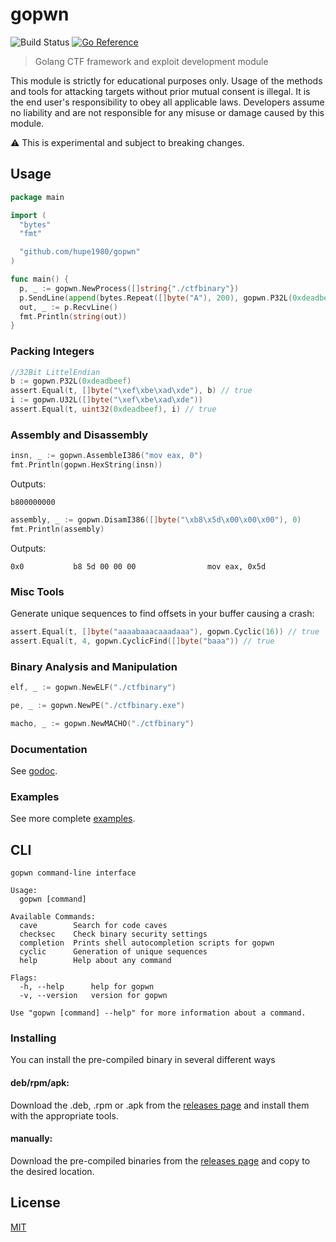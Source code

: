# gopwn 
![Build Status](https://github.com/hupe1980/gopwn/workflows/build/badge.svg) 
[![Go Reference](https://pkg.go.dev/badge/github.com/hupe1980/gopwn.svg)](https://pkg.go.dev/github.com/hupe1980/gopwn)
> Golang CTF framework and exploit development module

This module is strictly for educational purposes only. Usage of the methods and tools for attacking targets without prior mutual consent is illegal. It is the end user's responsibility to obey all applicable laws. Developers assume no liability and are not responsible for any misuse or damage caused by this module.

:warning: This is experimental and subject to breaking changes.

## Usage
```go
package main

import (
  "bytes"
  "fmt"

  "github.com/hupe1980/gopwn"
)

func main() {
  p, _ := gopwn.NewProcess([]string{"./ctfbinary"})
  p.SendLine(append(bytes.Repeat([]byte("A"), 200), gopwn.P32L(0xdeadbeef)...))
  out, _ := p.RecvLine()
  fmt.Println(string(out))
}
```

### Packing Integers
```go
//32Bit LittelEndian
b := gopwn.P32L(0xdeadbeef)
assert.Equal(t, []byte("\xef\xbe\xad\xde"), b) // true
i := gopwn.U32L([]byte("\xef\xbe\xad\xde"))
assert.Equal(t, uint32(0xdeadbeef), i) // true
```

### Assembly and Disassembly
```go
insn, _ := gopwn.AssembleI386("mov eax, 0")
fmt.Println(gopwn.HexString(insn))
```
Outputs:
```
b800000000
```
```go
assembly, _ := gopwn.DisamI386([]byte("\xb8\x5d\x00\x00\x00"), 0)
fmt.Println(assembly)
```
Outputs:
```
0x0           b8 5d 00 00 00                mov eax, 0x5d
```

### Misc Tools
Generate unique sequences to find offsets in your buffer causing a crash:
```go
assert.Equal(t, []byte("aaaabaaacaaadaaa"), gopwn.Cyclic(16)) // true
assert.Equal(t, 4, gopwn.CyclicFind([]byte("baaa")) // true
```

### Binary Analysis and Manipulation
```go
elf, _ := gopwn.NewELF("./ctfbinary")
```

```go
pe, _ := gopwn.NewPE("./ctfbinary.exe")
```

```go
macho, _ := gopwn.NewMACHO("./ctfbinary")
```

### Documentation
See [godoc](https://pkg.go.dev/github.com/hupe1980/gopwn).

### Examples
See more complete [examples](https://github.com/hupe1980/gopwn/tree/main/_examples).

## CLI
```
gopwn command-line interface

Usage:
  gopwn [command]

Available Commands:
  cave        Search for code caves
  checksec    Check binary security settings
  completion  Prints shell autocompletion scripts for gopwn
  cyclic      Generation of unique sequences
  help        Help about any command

Flags:
  -h, --help      help for gopwn
  -v, --version   version for gopwn

Use "gopwn [command] --help" for more information about a command.
```

### Installing
You can install the pre-compiled binary in several different ways

#### deb/rpm/apk:
Download the .deb, .rpm or .apk from the [releases page](https://github.com/hupe1980/gopwn/releases) and install them with the appropriate tools.

#### manually:
Download the pre-compiled binaries from the [releases page](https://github.com/hupe1980/gopwn/releases) and copy to the desired location.

## License
[MIT](LICENCE)
